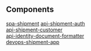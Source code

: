 ## Components
[spa-shipment](https://github.com/gustavolps1/spa-shipment)
[api-shipment-auth](https://github.com/gustavolps1/api-shipment-auth)\
[api-shipment-customer](https://github.com/gustavolps1/api-shipment-customer)\
[api-identity-document-formatter](https://github.com/gustavolps1/api-identity-document-formatter)\
[devops-shipment-app](https://github.com/gustavolps1/devops-shipment-app)
